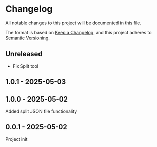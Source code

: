 # Changelog

All notable changes to this project will be documented in this file.

The format is based on [Keep a Changelog](https://keepachangelog.com/en/1.0.0/),
and this project adheres to [Semantic Versioning](https://semver.org/spec/v2.0.0.html).

## Unreleased
- Fix Split tool

## 1.0.1 - 2025-05-03

## 1.0.0 - 2025-05-02
Added split JSON file functionality

## 0.0.1 - 2025-05-02
Project init
